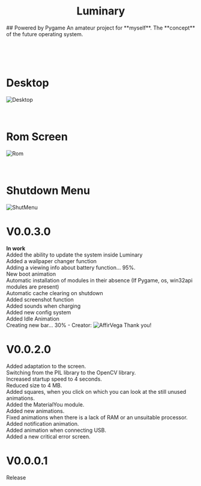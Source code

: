 <h1 align=center>Luminary</h1>
## Powered by Pygame
An amateur project for **myself**. The **concept** of the future operating system.
  

  
<br /><br /><br /> 
# Desktop
![Desktop](https://ie.wampi.ru/2023/07/25/Desktop.png)
<br /><br /><br /> 
# Rom Screen
![Rom](https://im.wampi.ru/2023/07/25/ROM.png)
<br /><br /><br /> 
# Shutdown Menu
![ShutMenu](https://ic.wampi.ru/2023/07/25/Shutdown.png)





# V0.0.3.0
**In work**\
Added the ability to update the system inside Luminary\
Added a wallpaper changer function\
Adding a viewing info about battery function... 95%.\
New boot animation\
Automatic installation of modules in their absence (If Pygame, os, win32api modules are present)\
Automatic cache clearing on shutdown\
Added screenshot function\
Added sounds when charging\
Added new config system\
Added Idle Animation\
Creating new bar... 30% - Creator: ![AffirVega](https://github.com/affirVega)  Thank you!



# V0.0.2.0
Added adaptation to the screen.\
Switching from the PIL library to the OpenCV library.\
Increased startup speed to 4 seconds.\
Reduced size to 4 MB.\
Added squares, when you click on which you can look at the still unused animations.\
Added the MaterialYou module.\
Added new animations.\
Fixed animations when there is a lack of RAM or an unsuitable processor.\
Added notification animation.\
Added animation when connecting USB.\
Added a new critical error screen.


# V0.0.0.1
Release
